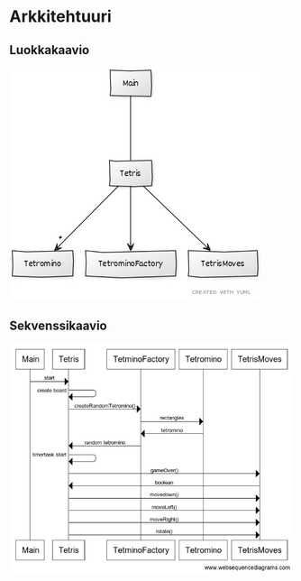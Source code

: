 # Arkkitehtuuri
## Luokkakaavio
![luokkakaavio](https://github.com/kimmomuli/ot-harjoitustyo/blob/master/dokumentaatio/kuvat/luokkakaavio.jpg)
## Sekvenssikaavio
![sekvenssikaavio](https://github.com/kimmomuli/ot-harjoitustyo/blob/master/dokumentaatio/kuvat/Sekvenssikaavio.png)
